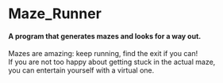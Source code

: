 # Maze_Runner
<h4>A program that generates mazes and looks for a way out. </h4>
Mazes are amazing: keep running, find the exit if you can! <br>
If you are not too happy about getting stuck in the actual maze, <br>
you can entertain yourself with a virtual one. 
